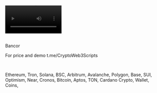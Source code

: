 <video src='https://github.com/user-attachments/assets/0344a062-efc6-4720-a692-60b94cec88ab' width=180/><video />
<br />





<br />
Bancor

For price and demo
t.me/CryptoWeb3Scripts

<br />

Ethereum, Tron, Solana, BSC, Arbitrum, Avalanche, Polygon, Base, SUI, Optimism, Near, Cronos, Bitcoin, Aptos, TON, Cardano
Crypto, Wallet, Coins,

